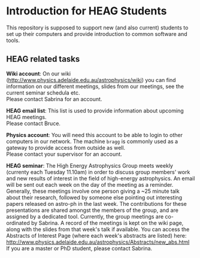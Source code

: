 # Introduction for HEAG Students

This repository is supposed to support new (and also current) students to set up their computers and provide introduction to common software and tools.


## HEAG related tasks

__Wiki account__: On our wiki (http://www.physics.adelaide.edu.au/astrophysics/wiki) you can find information on our different meetings, slides from our meetings, see the current seminar schedula etc.  
Please contact Sabrina for an account.

__HEAG email list__: This list is used to provide information about upcoming HEAG meetings.  
Please contact Bruce.

__Physics account__: You will need this account to be able to login to other computers in our network. The machine `bragg` is commonly used as a gateway to provide access from outside as well.  
Please contact your supervisor for an account.

__HEAG seminar__: 
The High Energy Astrophysics Group meets weekly (currenty each Tuesday 11.10am) in order to discuss group members' work and new results of interest in the field of high-energy astrophysics. An email will be sent out each week on the day of the meeting as a reminder.
Generally, these meetings involve one person giving a ~25 minute talk about their research, followed by someone else pointing out interesting papers released on astro-ph in the last week. 
The contributions for these presentations are shared amongst the members of the group, and are assigned by a dedicated tool.
Currently, the group meetings are co-ordinated by Sabrina. 
A record of the meetings is kept on the wiki page, along with the slides from that week's talk if available.
You can access the Abstracts of Interest Page (where each week's abstracts are listed) here: http://www.physics.adelaide.edu.au/astrophysics/Abstracts/new_abs.html  
If you are a master or PhD student, please contact Sabrina.
